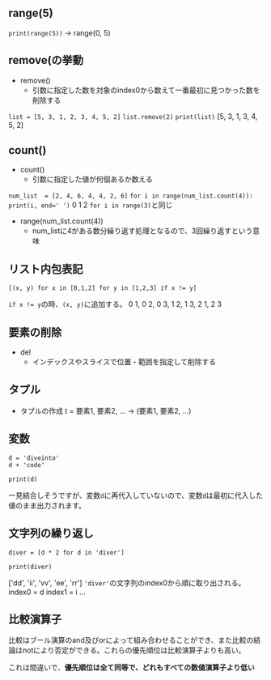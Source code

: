 ## range(5)
`print(range(5))`
-> range(0, 5)

## remove(の挙動
- remove()
  - 引数に指定した数を対象のindex0から数えて一番最初に見つかった数を削除する

`list = [5, 3, 1, 2, 3, 4, 5, 2]`
`list.remove(2)`
`print(list)`
[5, 3, 1, 3, 4, 5, 2]

## count()
- count()
  - 引数に指定した値が何個あるか数える

`num_list  = [2, 4, 6, 4, 4, 2, 6]`
`for i in range(num_list.count(4)):`
    `print(i, end=' ')`
0 1 2
`for i in range(3)`と同じ

- range(num_list.count(4))
  - num_listに4がある数分繰り返す処理となるので、3回繰り返すという意味

## リスト内包表記
`[(x, y) for x in [0,1,2] for y in [1,2,3] if x != y]`

`if x != y`の時、`(x, y)`に追加する。
0 1, 0 2, 0 3, 1 2, 1 3, 2 1, 2 3

## 要素の削除
- del
  - インデックスやスライスで位置・範囲を指定して削除する


## タプル
- タプルの作成
t = 要素1, 要素2, ...
-> (要素1, 要素2, ...)

## 変数
```python:
d = 'diveinto'
d + 'code'

print(d)
```
一見結合しそうですが、変数`d`に再代入していないので、変数`d`は最初に代入した値のまま出力されます。

## 文字列の繰り返し
```python:
diver = [d * 2 for d in 'diver']

print(diver)
```
['dd', 'ii', 'vv', 'ee', 'rr']
`'diver'`の文字列のindex0から順に取り出される。
index0 = d
index1 = i
...

## 比較演算子

比較はブール演算のand及びorによって組み合わせることができ、また比較の結論はnotにより否定ができる。これらの優先順位は比較演算子よりも高い。

これは間違いで、**優先順位は全て同等で、どれもすべての数値演算子より低い**

